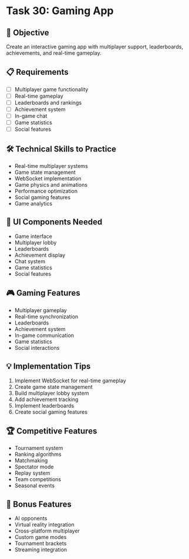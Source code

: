 # Task 30: Gaming App

## 🎯 Objective
Create an interactive gaming app with multiplayer support, leaderboards, achievements, and real-time gameplay.

## 📋 Requirements
- [ ] Multiplayer game functionality
- [ ] Real-time gameplay
- [ ] Leaderboards and rankings
- [ ] Achievement system
- [ ] In-game chat
- [ ] Game statistics
- [ ] Social features

## 🛠️ Technical Skills to Practice
- Real-time multiplayer systems
- Game state management
- WebSocket implementation
- Game physics and animations
- Performance optimization
- Social gaming features
- Game analytics

## 🎨 UI Components Needed
- Game interface
- Multiplayer lobby
- Leaderboards
- Achievement display
- Chat system
- Game statistics
- Social features

## 🎮 Gaming Features
- Multiplayer gameplay
- Real-time synchronization
- Leaderboards
- Achievement system
- In-game communication
- Game statistics
- Social interactions

## 💡 Implementation Tips
1. Implement WebSocket for real-time gameplay
2. Create game state management
3. Build multiplayer lobby system
4. Add achievement tracking
5. Implement leaderboards
6. Create social gaming features

## 🏆 Competitive Features
- Tournament system
- Ranking algorithms
- Matchmaking
- Spectator mode
- Replay system
- Team competitions
- Seasonal events

## 🚀 Bonus Features
- AI opponents
- Virtual reality integration
- Cross-platform multiplayer
- Custom game modes
- Tournament brackets
- Streaming integration
